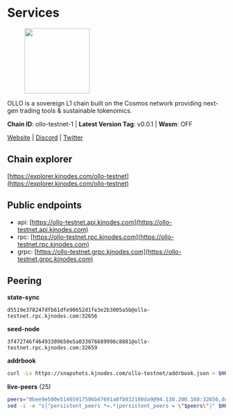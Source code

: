 # Services

<figure><img src="https://raw.githubusercontent.com/kj89/testnet_manuals/main/pingpub/logos/ollo.png" width="150" alt=""><figcaption></figcaption></figure>

OLLO is a sovereign L1 chain built on the Cosmos network providing  next-gen trading tools & sustainable tokenomics.

**Chain ID**: ollo-testnet-1 | **Latest Version Tag**: v0.0.1 | **Wasm**: OFF

[Website](https://www.ollostation.zone) | [Discord](https://discord.com/invite/GxBqZ9mSSm) | [Twitter](https://twitter.com/OLLOStation)




## Chain explorer
[https://explorer.kjnodes.com/ollo-testnet](https://explorer.kjnodes.com/ollo-testnet)

## Public endpoints

* api: [https://ollo-testnet.api.kjnodes.com](https://ollo-testnet.api.kjnodes.com)
* rpc: [https://ollo-testnet.rpc.kjnodes.com](https://ollo-testnet.rpc.kjnodes.com)
* grpc: [https://ollo-testnet.grpc.kjnodes.com](https://ollo-testnet.grpc.kjnodes.com)

## Peering

**state-sync**

```text
d5519e378247dfb61dfe90652d1fe3e2b3005a5b@ollo-testnet.rpc.kjnodes.com:32656
```

**seed-node**

```text
3f472746f46493309650e5a033076689996c8881@ollo-testnet.rpc.kjnodes.com:32659
```

**addrbook**
```bash
curl -Ls https://snapshots.kjnodes.com/ollo-testnet/addrbook.json > $HOME/.ollo/config/addrbook.json
```

**live-peers** (25)
```bash
peers="0bee9e500e51465917506b47691a8fb032100da9@94.130.200.168:32656,dd577d8f2e997d7e70495640aff124ddb70d1a21@95.217.192.222:26656,2a8f0fada8b8b71b8154cf30ce44aebea1b5fe3d@162.19.238.122:26656,0f99f7481a1b49701866ddbdfe71dc3b2fd792d8@109.123.244.56:26626,d5519e378247dfb61dfe90652d1fe3e2b3005a5b@65.109.68.190:32656,9865c6e15faced6643adc228e3a59744e1b4e277@116.203.29.162:46656,ad204b3422acb2e9a364941e540c99203ec22c5c@212.23.222.93:26656,da8d3ca8e1c147f0037b1c43ad3de7174f5ec1b7@209.145.59.224:26656,536c816c0d32ceb601fcf047284f65dc68c0513a@65.21.134.202:26626,5c2a752c9b1952dbed075c56c600c3a79b58c395@195.3.220.135:27006,a553ae4af55d127300dd707a46e715b47a82610a@65.21.131.215:26626,43da48176665407ebbe40f809a0ec2c84ab0579e@65.109.24.121:26656,34f4de6082a894a3b6addab6c370e62238d43649@65.109.28.55:28656,3ea40f63890f10272201edf96d2a49e197e52091@65.108.105.48:18156,d14b740968d24aa5c31ade7dbda2b1204c40f24c@65.109.52.156:46656,dba5e8b41c4e369418f83a449966e4eb7ca05cd4@65.109.23.114:18156,ab89596768849d679ed11a9e1848224760a278cc@83.171.248.175:32656,7864a2e4b42e5af76a83a8b644b9172fa1e40fa5@52.8.174.235:26656,412da32e046360f7e5168a89f80172ad093b17d9@65.109.37.58:17656,e8bdc07477c4a49acf1a4c91e3dc34fe2372169e@161.97.153.160:26656,1cc735dffbe3861336f07bf9f1bc29c42e0e4a55@37.187.78.201:32656,517786f9e5e9caf196fed64c2130528e0ef59643@65.109.70.23:18156,42beefd08b5f8580177d1506220db3a548090262@65.108.195.29:26116,d4696aba0fbb58a31b2736819ddecf699d787edb@38.242.159.61:26656,8c4a28db4a9f4a37725d504d6f87fb5e1aee0266@49.12.216.13:46656"
sed -i -e "s|^persistent_peers *=.*|persistent_peers = \"$peers\"|" $HOME/.ollo/config/config.toml
```
